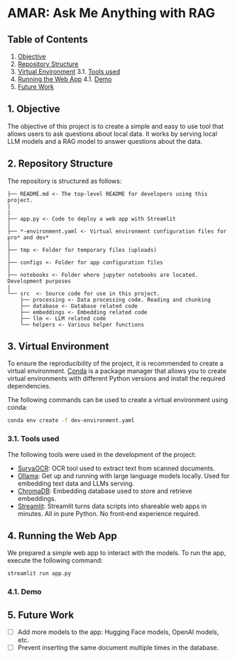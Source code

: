# AMAR: Ask Me Anything with RAG

## Table of Contents

1. [Objective](#Objective)
2. [Repository Structure](#Repository-Structure)
3. [Virtual Environment](#Virtual-Environment)
    3.1. [Tools used](#Tools-used)
4. [Running the Web App](#Running-the-Web-App)
    4.1. [Demo](#Demo)
5. [Future Work](#Future-Work)

## 1. Objective

The objective of this project is to create a simple and easy to use tool that allows users to ask questions about local data. It works by serving local LLM models and a RAG model to answer questions about the data.

## 2. Repository Structure

The repository is structured as follows:

```
├── README.md <- The top-level README for developers using this project.
|
|
├── app.py <- Code to deploy a web app with Streamlit
│
├── *-environment.yaml <- Virtual environment configuration files for pro* and dev*
│
├── tmp <- Folder for temporary files (uploads)
│
├── configs <- Folder for app configuration files
│
├── notebooks <- Folder where jupyter notebooks are located. Development purposes
|
└── src  <- Source code for use in this project.
    ├── processing <- Data processing code. Reading and chunking
    ├── database <- Database related code
    ├── embeddings <- Embedding related code
    ├── llm <- LLM related code
    └── helpers <- Various helper functions
```

## 3. Virtual Environment

To ensure the reproducibility of the project, it is recommended to create a virtual environment.
[Conda](https://www.anaconda.com) is a package manager that allows you to create virtual environments with different Python versions and install the required dependencies.

The following commands can be used to create a virtual environment using conda:

```bash
conda env create -f dev-environment.yaml
```

### 3.1. Tools used

The following tools were used in the development of the project:
- [SuryaOCR](https://github.com/VikParuchuri/surya): OCR tool used to extract text from scanned documents.
- [Ollama](https://github.com/ollama/ollama): Get up and running with large language models locally. Used for embedding text data and LLMs serving.
- [ChromaDB](https://www.trychroma.com): Embedding database used to store and retrieve embeddings.
- [Streamlit](https://streamlit.io): Streamlit turns data scripts into shareable web apps in minutes. All in pure Python. No front‑end experience required.


## 4. Running the Web App

We prepared a simple web app to interact with the models. To run the app, execute the following command:

```bash
streamlit run app.py
```

### 4.1. Demo

## 5. Future Work

- [ ] Add more models to the app: Hugging Face models, OpenAI models, etc.
- [ ] Prevent inserting the same document multiple times in the database.
